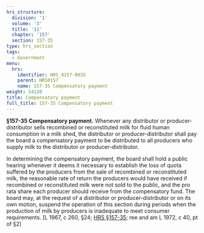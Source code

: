 ```yaml
---
hrs_structure:
  division: '1'
  volume: '3'
  title: '11'
  chapter: '157'
  section: 157-35
type: hrs_section
tags:
  - Government
menu:
  hrs:
    identifier: HRS_0157-0035
    parent: HRS0157
    name: 157-35 Compensatory payment
weight: 54120
title: Compensatory payment
full_title: 157-35 Compensatory payment
---
```

**§157-35 Compensatory payment.** Whenever any distributor or producer-distributor sells recombined or reconstituted milk for fluid human consumption in a milk shed, the distributor or producer-distributor shall pay the board a compensatory payment to be distributed to all producers who supply milk to the distributor or producer-distributor.

In determining the compensatory payment, the board shall hold a public hearing whenever it deems it necessary to establish the loss of quota suffered by the producers from the sale of recombined or reconstituted milk, the reasonable rate of return the producers would have received if recombined or reconstituted milk were not sold to the public, and the pro rata share each producer should receive from the compensatory fund. The board may, at the request of a distributor or producer-distributor or on its own motion, suspend the operation of this section during periods when the production of milk by producers is inadequate to meet consumer requirements. [L 1967, c 260, §24; [HRS §157-35](/title-11/chapter-157/section-157-35/); ree and am L 1972, c 40, pt of §2]